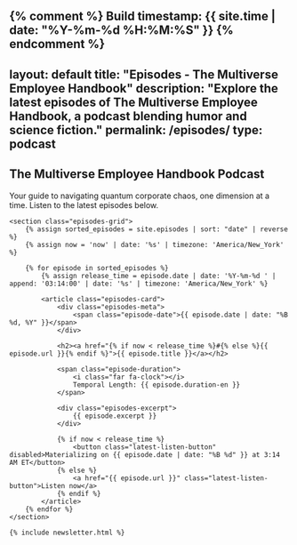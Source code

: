 {% comment %} Build timestamp: {{ site.time | date: "%Y-%m-%d %H:%M:%S" }} {% endcomment %}
---
layout: default
title: "Episodes - The Multiverse Employee Handbook"
description: "Explore the latest episodes of The Multiverse Employee Handbook, a podcast blending humor and science fiction."
permalink: /episodes/
type: podcast
---

<div class="background-container">
    <div class="background-overlay"></div>
</div>

<div class="main-container">
    <section class="episodes-header">
        <h1>The Multiverse Employee Handbook Podcast</h1>
        <p class="episodes-intro">Your guide to navigating quantum corporate chaos, one dimension at a time. Listen to the latest episodes below.</p>
    </section>

    <section class="episodes-grid">
        {% assign sorted_episodes = site.episodes | sort: "date" | reverse %}
        {% assign now = 'now' | date: '%s' | timezone: 'America/New_York' %}

        {% for episode in sorted_episodes %}
            {% assign release_time = episode.date | date: '%Y-%m-%d ' | append: '03:14:00' | date: '%s' | timezone: 'America/New_York' %}

            <article class="episodes-card">
                <div class="episodes-meta">
                    <span class="episode-date">{{ episode.date | date: "%B %d, %Y" }}</span>
                </div>

                <h2><a href="{% if now < release_time %}#{% else %}{{ episode.url }}{% endif %}">{{ episode.title }}</a></h2>

                <span class="episode-duration">
                    <i class="far fa-clock"></i>
                    Temporal Length: {{ episode.duration-en }}
                </span>

                <div class="episodes-excerpt">
                    {{ episode.excerpt }}
                </div>

                {% if now < release_time %}
                    <button class="latest-listen-button" disabled>Materializing on {{ episode.date | date: "%B %d" }} at 3:14 AM ET</button>
                {% else %}
                    <a href="{{ episode.url }}" class="latest-listen-button">Listen now</a>
                {% endif %}
            </article>
        {% endfor %}
    </section>

    {% include newsletter.html %}
</div>

<div id="quantum-field" class="quantum-field"></div>
